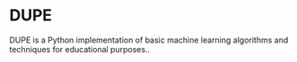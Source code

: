 # DUPE
DUPE is a Python implementation of basic machine learning algorithms and techniques for educational purposes..
